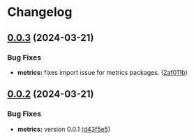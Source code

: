 # Changelog

## [0.0.3](https://github.com/coderkakarrot/monorepo-pkg-automation-bot-example/compare/metrics/v0.0.2...metrics/v0.0.3) (2024-03-21)


### Bug Fixes

* **metrics:** fixes import issue for metrics packages. ([2af011b](https://github.com/coderkakarrot/monorepo-pkg-automation-bot-example/commit/2af011b4fba7970b1a170d7601cafd30fc23810e))

## [0.0.2](https://github.com/coderkakarrot/monorepo-pkg-automation-bot-example/compare/metrics-v0.0.1...metrics/v0.0.2) (2024-03-21)


### Bug Fixes

* **metrics:** version 0.0.1 ([d43f5e5](https://github.com/coderkakarrot/monorepo-pkg-automation-bot-example/commit/d43f5e58225f3999c1c36a88ea4fcee426e6ecdf))
